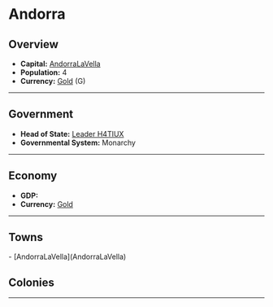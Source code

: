 # <!--NAME-->Andorra<!--NAME-->

## Overview

- **Capital:** <!--CAPITAL_LINK-->[AndorraLaVella](AndorraLaVella)<!--CAPITAL_LINK-->
- **Population:** <!--POPULATION-->4<!--POPULATION-->
- **Currency:** <!--CURRENCY_LINK-->[Gold](Gold)<!--CURRENCY_LINK--> (<!--CURRENCY_ABV-->G<!--CURRENCY_ABV-->)

---

## Government

- **Head of State:** <!--LEADER_TITLE_LINK-->[Leader H4TIUX](H4TIUX)<!--LEADER_TITLE_LINK-->
- **Governmental System:** <!--GOVERNMENT-->Monarchy<!--GOVERNMENT-->

---

## Economy

- **GDP:** <!--GDP--><!--GDP-->
- **Currency:** <!--CURRENCY_LINK-->[Gold](Gold)<!--CURRENCY_LINK-->

---

## Towns

<!--TOWNS-->- [AndorraLaVella](AndorraLaVella)<!--TOWNS-->

## Colonies

<!--COLONIES--><!--COLONIES-->

---